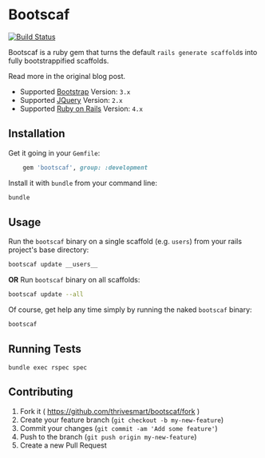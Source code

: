 # Bootscaf

[![Build Status](https://travis-ci.org/thrivesmart/bootscaf.svg)](https://travis-ci.org/thrivesmart/bootscaf)

Bootscaf is a ruby gem that turns the default `rails generate scaffold`s into fully bootstrappified scaffolds.

Read more in the original blog post.

* Supported [Bootstrap](http://getbootstrap.com/) Version: `3.x`
* Supported [JQuery](http://jquery.com/) Version: `2.x`
* Supported [Ruby on Rails](http://rubyonrails.org/) Version: `4.x`

## Installation

Get it going in your `Gemfile`:

```ruby
    gem 'bootscaf', group: :development
```

Install it with `bundle` from your command line:

```sh
bundle
```

## Usage

Run the `bootscaf` binary on a single scaffold (e.g. `users`) from your rails project's base directory: 

```sh
bootscaf update __users__
```

__OR__ Run `bootscaf` binary on all scaffolds:


```sh
bootscaf update --all
```

Of course, get help any time simply by running the naked `bootscaf` binary:

```sh
bootscaf
```

## Running Tests

`bundle exec rspec spec`

## Contributing

1. Fork it ( https://github.com/thrivesmart/bootscaf/fork )
2. Create your feature branch (`git checkout -b my-new-feature`)
3. Commit your changes (`git commit -am 'Add some feature'`)
4. Push to the branch (`git push origin my-new-feature`)
5. Create a new Pull Request
